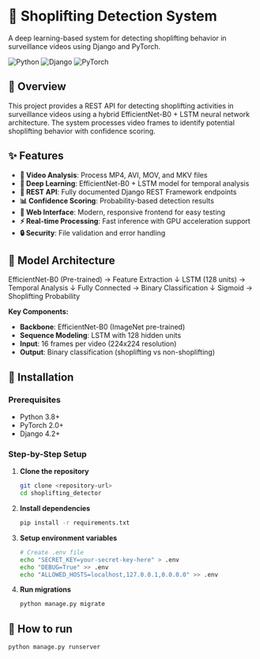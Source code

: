 # 🛒 Shoplifting Detection System

A deep learning-based system for detecting shoplifting behavior in surveillance videos using Django and PyTorch.

![Python](https://img.shields.io/badge/Python-3.8%2B-blue)
![Django](https://img.shields.io/badge/Django-4.2-green)
![PyTorch](https://img.shields.io/badge/PyTorch-2.0-orange)


## 🎯 Overview

This project provides a REST API for detecting shoplifting activities in surveillance videos using a hybrid EfficientNet-B0 + LSTM neural network architecture. The system processes video frames to identify potential shoplifting behavior with confidence scoring.

## ✨ Features

- **🎥 Video Analysis**: Process MP4, AVI, MOV, and MKV files
- **🤖 Deep Learning**: EfficientNet-B0 + LSTM model for temporal analysis
- **🚀 REST API**: Fully documented Django REST Framework endpoints
- **📊 Confidence Scoring**: Probability-based detection results
- **🎨 Web Interface**: Modern, responsive frontend for easy testing
- **⚡ Real-time Processing**: Fast inference with GPU acceleration support
- **🔒 Security**: File validation and error handling

## 🧠 Model Architecture
EfficientNet-B0 (Pre-trained) → Feature Extraction
↓
LSTM (128 units) → Temporal Analysis
↓
Fully Connected → Binary Classification
↓
Sigmoid → Shoplifting Probability

**Key Components:**
- **Backbone**: EfficientNet-B0 (ImageNet pre-trained)
- **Sequence Modeling**: LSTM with 128 hidden units
- **Input**: 16 frames per video (224x224 resolution)
- **Output**: Binary classification (shoplifting vs non-shoplifting)

## 🚀 Installation

### Prerequisites

- Python 3.8+
- PyTorch 2.0+
- Django 4.2+

### Step-by-Step Setup

1. **Clone the repository**
   ```bash
   git clone <repository-url>
   cd shoplifting_detector

2. **Install dependencies**
   ```bash
   pip install -r requirements.txt
3. **Setup environment variables**
   ```bash
   # Create .env file
   echo "SECRET_KEY=your-secret-key-here" > .env
   echo "DEBUG=True" >> .env
   echo "ALLOWED_HOSTS=localhost,127.0.0.1,0.0.0.0" >> .env
4. **Run migrations**
   ```bash
   python manage.py migrate
## 💫 How to run
   ``` bash  
  python manage.py runserver 

